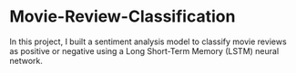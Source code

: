 # Movie-Review-Classification
In this project, I built a sentiment analysis model to classify movie reviews as positive or negative using a Long Short-Term Memory (LSTM) neural network. 

